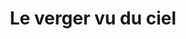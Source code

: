 ---
index: 500
type_of_section: "titre"
title: Le verger vu du ciel
calendrier: février 2019
image:
  file: "drone-titre.jpg"
  description: "Le verger vu du ciel - 1"
  author: Yves KLEIN
  author_link: 
---